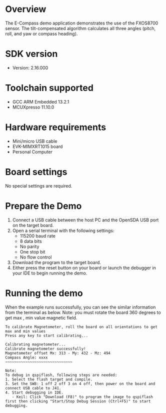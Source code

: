 Overview
========
The E-Compass demo application demonstrates the use of the FXOS8700 sensor. The tilt-compensated algorithm calculates
all three angles (pitch, roll, and yaw or compass heading).

SDK version
===========
- Version: 2.16.000

Toolchain supported
===================
- GCC ARM Embedded  13.2.1
- MCUXpresso  11.10.0

Hardware requirements
=====================
- Mini/micro USB cable
- EVK-MIMXRT1015 board
- Personal Computer

Board settings
==============
No special settings are required.

Prepare the Demo
================
1.  Connect a USB cable between the host PC and the OpenSDA USB port on the target board. 
2.  Open a serial terminal with the following settings:
    - 115200 baud rate
    - 8 data bits
    - No parity
    - One stop bit
    - No flow control
3.  Download the program to the target board.
4.  Either press the reset button on your board or launch the debugger in your IDE to begin running the demo.

Running the demo
================
When the example runs successfully, you can see the similar information from the terminal as below.
Note: you must rotate the board 360 degrees to get max , min value magnetic field.

~~~~~~~~~~~~~~~~~~~~~~~~~~~~~~~
To calibrate Magnetometer, roll the board on all orientations to get max and min values
Press any key to start calibrating...

Calibrating magnetometer...
Calibrate magnetometer successfully!
Magnetometer offset Mx: 313 - My: 432 - Mz: 494
Compass Angle: xxxx
~~~~~~~~~~~~~~~~~~~~~~~~~~~~~~

Note:
To debug in qspiflash, following steps are needed:
1. Select the flash target and compile.
3. Set the SW8: 1 off 2 off 3 on 4 off, then power on the board and connect USB cable to J41.
4. Start debugging in IDE.
   - Keil: Click "Download (F8)" to program the image to qspiflash first then clicking "Start/Stop Debug Session (Ctrl+F5)" to start debugging.
